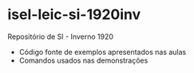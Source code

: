 # isel-leic-si-1920inv
Repositório de SI - Inverno 1920

* Código fonte de exemplos apresentados nas aulas
* Comandos usados nas demonstrações

